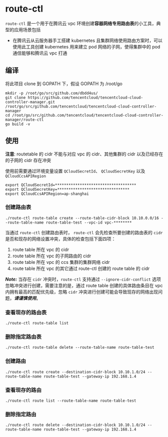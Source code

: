 # route-ctl

`route-ctl` 是一个用于在腾讯云 vpc 环境创建**容器网络专用路由表**的小工具，典型的应用场景包括

* 在腾讯云从云服务器手工搭建 kubernetes 且集群网络使用路由方案时，可以使用此工具创建 kubernetes 用来建立 pod 网络的子网，使得集群中的 pod 通信能够和腾讯云 vpc 打通


## 编译

将此项目 clone 到 GOPATH 下，假设 GOPATH 为 /root/go

```
mkdir -p /root/go/src/github.com/dbdd4us/
git clone https://github.com/tencentcloud/tencentcloud-cloud-controller-manager.git /root/go/src/github.com/tencentcloud/tencentcloud-cloud-controller-manager
cd /root/go/src/github.com/tencentcloud/tencentcloud-cloud-controller-manager/route-ctl
go build -v
```

## 使用

**注意**:  routetable 的 cidr 不能与对应 vpc 的 cidr、其他集群的 cidr 以及已经存在的子网的 cidr 存在冲突

使用前需要通过环境变量设置 `QCloudSecretId`、 `QCloudSecretKey` 以及 `QCloudCcsAPIRegion`

```
export QCloudSecretId=************************************
export QCloudSecretKey=********************************
export QCloudCcsAPIRegion=ap-shanghai
```

### 创建路由表
```
./route-ctl route-table create --route-table-cidr-block 10.10.0.0/16 --route-table-name route-table-test --vpc-id vpc-********
```

当通过 `route-ctl` 创建路由表时， `route-ctl` 会先检查所要创建的路由表的 `cidr` 是否和现存的网络设置冲突，具体的检查包括下面四项：

1. route table 所在 vpc 的 cidr
2. route table 所在 vpc 的子网路由的 cidr
3. route table 所在 vpc 的 ccs 集群的集群网络 cidr
4. route table 所在 vpc 的其它通过 route-ctl 创建的 route table 的 cidr

___Note:___ 当存在 `cidr` 冲突时，`route-ctl` 支持通过 `--ignore-cidr-conflict` 选项忽略冲突进行创建，需要注意的是，通过 route table 创建的具体路由条目在 vpc 内拥有最高的匹配优先级，忽略 `cidr` 冲突进行创建可能会导致现存的网络出现问题，___请谨慎使用___。

### 查看现存的路由表
```
./route-ctl route-table list
```

### 删除指定路由表
```
./route-ctl route-table delete --route-table-name route-table-test
```

### 创建路由
```
./route-ctl route create --destination-cidr-block 10.10.1.0/24 --route-table-name route-table-test --gateway-ip 192.168.1.4
```

### 查看现存的路由
```
./route-ctl route list --route-table-name route-table-test
```

### 删除指定路由
```
./route-ctl route delete --destination-cidr-block 10.10.1.0/24 --route-table-name route-table-test --gateway-ip 192.168.1.4
```
